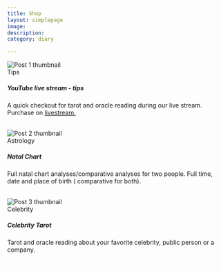 ```yaml
--- 
title: Shop
layout: simplepage
image: 
description:  
category: diary

---
```

<style>

    
    .custom-btn {
    color: #ffffff !important; /* White text color */
    text-decoration: none; /* Remove underline */
}

.custom-btn:hover,
.custom-btn:focus,
.custom-btn:active {
    color: #ffffff !important; /* Ensure white text on hover, focus, and active states */
}

</style>

<div class="container py-12">


<span class="ipa">
<div class="row g-4">
<!-- LIVE STREAM TIPS -->
<div class="col-12 col-md-6 col-lg-4">
<article class="card h-100 shadow-sm">
<img src="https://i.imgur.com/ICU8j5a.png" class="card-img-top" alt="Post 1 thumbnail" />
<div class="card-body">
<div class="d-flex gap-2 mb-2">
<span class="badge text-bg-primary">Tips</span>

</div>
<h5 class="card-title mb-2">YouTube live stream - tips</h5>
<p class="card-text text-muted">
    A quick checkout for tarot and oracle reading during our live stream. Purchase on <a href="/lives">livestream.</a>
</p>
    
</div>
<div class="card-footer border-1 pt-0">
<div class="d-flex align-items-center justify-content-between">
<script src="https://gumroad.com/js/gumroad.js"></script>
<!--<a style="color:black!important; text-decoration:none;" class="gumroad-button" href="https://midnightbard.gumroad.com/l/youtube-tarot" data-gumroad-overlay-checkout="true">Tip</a>-->
    <a class="btn btn-primary custom-btn" href="/shop/live-stream-tips" role="button">Check</a>
</div>
</div>
</article>
</div>


<!-- NATAL CHART -->
<div class="col-12 col-md-6 col-lg-4">
<article class="card h-100 shadow-sm">
<img src="https://i.imgur.com/hT0gdBJ.png" class="card-img-top" alt="Post 2 thumbnail" />
<div class="card-body">
<div class="d-flex gap-2 mb-2">
<span class="badge text-bg-dark">Astrology</span>
</div>
<h5 class="card-title mb-2">Natal Chart </h5>
<p class="card-text text-muted">
Full natal chart analyses/comparative analyses for two people. Full time, date and place of birth ( comparative for both). 
</p>

</div>
<div class="card-footer border-0 pt-0">
<div class="d-flex align-items-center justify-content-between">
    <a class="btn btn-primary custom-btn" href="/shop/sidereal-natal" role="button">Check</a>

<!--<a style="color:black!important; text-decoration:none;" class="gumroad-button" href="https://midnightbard.gumroad.com/l/sidereal" data-gumroad-overlay-checkout="true">Buy</a>-->
    
    
 
    
</div>
</div>
</article>
</div>


<!-- CELEBRITY VIDEOS -->
<div class="col-12 col-md-6 col-lg-4">
<article class="card h-100 shadow-sm">
<img src="https://i.imgur.com/GBLRM49.png" class="card-img-top" alt="Post 3 thumbnail" />
<div class="card-body">
<div class="d-flex gap-2 mb-2">
<span class="badge text-bg-info">Celebrity</span>
</div>
<h5 class="card-title mb-2">Celebrity Tarot</h5>
<p class="card-text text-muted">
Tarot and oracle reading about your favorite celebrity, public person or a company. 
</p>
    
    
    
</div>
<div class="card-footer border-0 pt-0">
<div class="d-flex align-items-center justify-content-between">
    <a class="btn btn-primary custom-btn" href="/shop/celebrity-tarot" role="button">Check</a>
<!--<a style="color:black!important; text-decoration:none;" class="gumroad-button" href="https://midnightbard.gumroad.com/l/celebrity-tarot" data-gumroad-overlay-checkout="true">Buy</a>-->
    
    
    
</div>
</div>
</article>
</div>
</div>
    </span>
